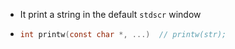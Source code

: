 - It print a string in the default `stdscr` window
- ```C
  int printw(const char *, ...)  // printw(str);
  ```